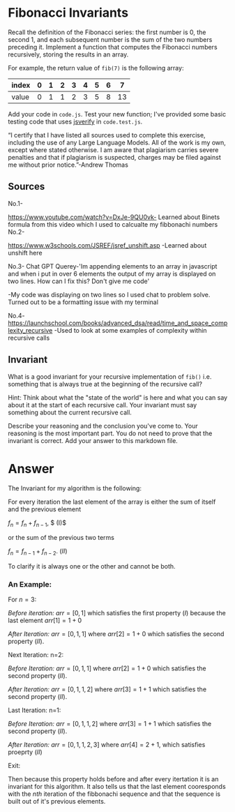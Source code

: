 # Fibonacci Invariants

Recall the definition of the Fibonacci series: the first number is 0, the second
1, and each subsequent number is the sum of the two numbers preceding it.
Implement a function that computes the Fibonacci numbers recursively, storing
the results in an array.

For example, the return value of `fib(7)` is the following array:

| index |  0  |  1  |  2  |  3  |  4  |  5  |  6  |  7  |
| ----- | --- | --- | --- | --- | --- | --- | --- | --- |
| value |  0  |  1  |  1  |  2  |  3  |  5  |  8  |  13 |

Add your code in `code.js`. Test your new function; I've provided some basic
testing code that uses [jsverify](https://jsverify.github.io/) in
`code.test.js`.

“I certify that I have listed all sources used to complete this exercise, including the use
of any Large Language Models. All of the work is my own, except where stated
otherwise. I am aware that plagiarism carries severe penalties and that if plagiarism is
suspected, charges may be filed against me without prior notice.”-Andrew Thomas

## Sources
 No.1-
 
 https://www.youtube.com/watch?v=DxJe-9QU0vk- Learned about Binets formula from this video which I used to calcualte my fibbonachi numbers
 No.2- 
 
 https://www.w3schools.com/JSREF/jsref_unshift.asp -Learned about unshift here

 No.3- Chat GPT Querey-'Im appending elements to an array in javascript and when i put in over 6 elements the output of my array is displayed on two lines. How can I fix this? Don't give me code'
 
 -My code was displaying on two lines so I used chat to problem solve. Turned out to be a formatting issue with my terminal

 No.4-https://launchschool.com/books/advanced_dsa/read/time_and_space_complexity_recursive -Used to look at some examples of complexity within recursive calls
 
## Invariant

What is a good invariant for your recursive implementation of `fib()`
i.e. something that is always true at the beginning of the recursive call?

Hint: Think about what the "state of the world" is here and what you can say
about it at the start of each recursive call. Your invariant must say something
about the current recursive call.

Describe your reasoning and the conclusion you've come to. Your reasoning is the
most important part. You do not need to prove that the invariant is correct. Add
your answer to this markdown file.

# Answer

The Invariant for my algorithm is the following:

For every iteration the last element of the array is either the sum of itself and the previous element

$f_n=f_n+f_{n-1}$,     $ (I)$

or the sum of the previous two terms

$f_n=f_{n-1}+f_{n-2}$. $(II)$

To clarify it is always one or the other and cannot be both.

### An Example:

For $n=3$: 

*Before iteration:*  $arr=[0,1]$ which satisfies the first property $(I)$ because the last element $arr[1]=1+0$

*After Iteration:* $arr=[0,1,1]$ where $arr[2]=1+0$ which satisfies the second property $(II)$.


Next Iteration: n=2: 

*Before Iteration:* $arr=[0,1,1]$ where $arr[2]=1+0$ which satisfies the second property $(II)$.

*After Iteration:* $arr=[0,1,1,2]$ where $arr[3]=1+1$ which satisfies the second property $(II)$.

Last Iteration: n=1:

*Before Iteration:* $arr=[0,1,1,2]$ where $arr[3]=1+1$ which satisfies the second property $(II)$.

*After Iteration:* $arr=[0,1,1,2,3]$ where $arr[4]=2+1$, which satisfies proeprty $(II)$

Exit:

Then because this property holds before and after every itertation it is an invariant for this algorithm. It also tells us that the last element cooresponds with the $nth$ iteration of the fibbonachi sequence and that the sequence is built out of it's previous elements.


